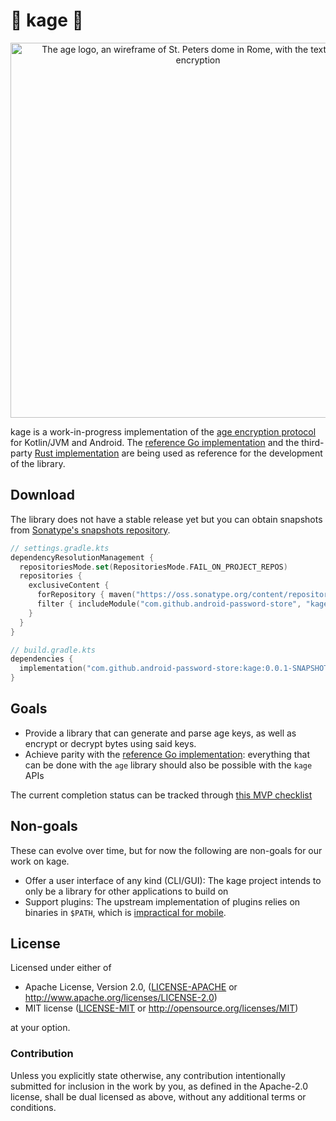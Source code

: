 # 🚧 kage 🚧

<p align="center"><img alt="The age logo, an wireframe of St. Peters dome in Rome, with the text: age, file encryption" width="600" src="https://user-images.githubusercontent.com/1225294/132245842-fda4da6a-1cea-4738-a3da-2dc860861c98.png"></p>

kage is a work-in-progress implementation of the [age encryption protocol] for Kotlin/JVM and Android. The [reference Go implementation] and the third-party [Rust implementation] are being used as reference for the development of the library.

## Download

The library does not have a stable release yet but you can obtain snapshots from [Sonatype's snapshots repository].

```kotlin
// settings.gradle.kts
dependencyResolutionManagement {
  repositoriesMode.set(RepositoriesMode.FAIL_ON_PROJECT_REPOS)
  repositories {
    exclusiveContent {
      forRepository { maven("https://oss.sonatype.org/content/repositories/snapshots") }
      filter { includeModule("com.github.android-password-store", "kage") }
    }
  }
}
```

```kotlin
// build.gradle.kts
dependencies {
  implementation("com.github.android-password-store:kage:0.0.1-SNAPSHOT")
}
```

## Goals

- Provide a library that can generate and parse age keys, as well as encrypt or decrypt bytes using said keys.
- Achieve parity with the [reference Go implementation]: everything that can be done with the `age` library should also be possible with the `kage` APIs

The current completion status can be tracked through [this MVP checklist](https://github.com/android-password-store/kage/issues/15)

## Non-goals

These can evolve over time, but for now the following are non-goals for our work on kage.

- Offer a user interface of any kind (CLI/GUI): The kage project intends to only be a library for other applications to build on
- Support plugins: The upstream implementation of plugins relies on binaries in `$PATH`, which is [impractical for mobile](https://github.com/FiloSottile/age/discussions/365#discussioncomment-1711442).

## License

Licensed under either of

 * Apache License, Version 2.0, ([LICENSE-APACHE](LICENSE-APACHE) or
   http://www.apache.org/licenses/LICENSE-2.0)
 * MIT license ([LICENSE-MIT](LICENSE-MIT) or http://opensource.org/licenses/MIT)

at your option.

### Contribution

Unless you explicitly state otherwise, any contribution intentionally
submitted for inclusion in the work by you, as defined in the Apache-2.0
license, shall be dual licensed as above, without any additional terms or
conditions.

[age encryption protocol]: https://age-encryption.org/v1
[reference go implementation]: https://github.com/FiloSottile/age
[rust implementation]: https://github.com/str4d/rage
[sonatype's snapshots repository]: https://oss.sonatype.org/content/repositories/snapshots
